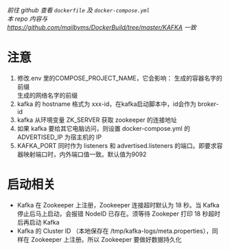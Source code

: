 *前往 github 查看 `dockerfile` 及 `docker-compose.yml`*  
*本 repo 内容与 https://github.com/mailbyms/DockerBuild/tree/master/KAFKA 一致*

# 注意
1. 修改.env 里的COMPOSE_PROJECT_NAME，它会影响：
	生成的容器名字的前缀  
	生成的网络名字的前缀  
2. kafka 的 hostname 格式为 xxx-id，在kafka启动脚本中，id会作为 broker-id
3. kafka 从环境变量 ZK_SERVER 获取 zookeeper 的连接地址
4. 如果 kafka 要给其它电脑访问，则设置 docker-compose.yml 的 ADVERTISED_IP 为宿主机的 IP
5. KAFKA_PORT 同时作为 listeners 和 advertised.listeners 的端口。即要求容器映射端口时，内外端口值一致。默认值为9092

# 启动相关
- Kafka 在 Zookeeper 上注册，Zookeeper 连接超时默认为 18 秒。当 Kafka 停止后马上启动，会报错 NodeID 已存在。须等待 Zookeper 打印 18 秒超时后再启动 Kafka
- Kafka 的 Cluster ID （本地保存在 /tmp/kafka-logs/meta.properties），同样在 Zookeeper 上注册。所以 Zookeeper 要做好数据持久化

